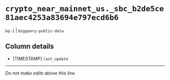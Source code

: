 # `crypto_near_mainnet_us._sbc_b2de5ce81aec4253a83694e797ecd6b6`
`bq-1` | `bigquery-public-data`

## Column details
* [TIMESTAMP] `last_update`

-------------------------------------------------------------------------------
*Do not make edits above this line.*

